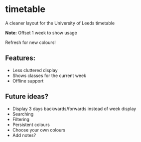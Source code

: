 # timetable
A cleaner layout for the University of Leeds timetable

**Note:** Offset 1 week to show usage

Refresh for new colours!

## Features:
* Less cluttered display
* Shows classes for the current week
* Offline support

## Future ideas?
* Display 3 days backwards/forwards instead of week display
* Searching
* Filtering
* Persistent colours
* Choose your own colours
* Add notes?
